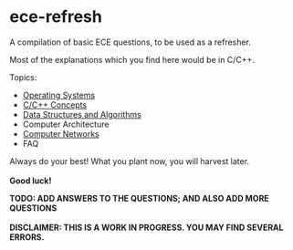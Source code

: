 # ece-refresh
A compilation of basic ECE questions, to be used as a refresher.

Most of the explanations which you find here would be in C/C++.

Topics:
* [Operating Systems](https://github.com/rajesh92/ece-refresh/blob/master/OS.md)
* [C/C++ Concepts](https://github.com/rajesh92/ece-refresh/blob/master/c-cpp.md)
* [Data Structures and Algorithms](https://github.com/rajesh92/ece-refresh/blob/master/DSA.md)
* Computer Architecture
* [Computer Networks](https://github.com/rajesh92/ece-refresh/blob/master/CN.md)
* FAQ

Always do your best! What you plant now, you will harvest later. <br/>
<br/> **Good luck!**

__TODO: ADD ANSWERS TO THE QUESTIONS; AND ALSO ADD MORE QUESTIONS__ <br/><br/>
__DISCLAIMER: THIS IS A WORK IN PROGRESS. YOU MAY FIND SEVERAL ERRORS.__
